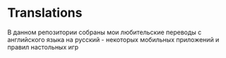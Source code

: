 # Translations
В данном репозитории собраны мои любительские переводы с английского языка на русский - некоторых мобильных приложений и правил настольных игр
